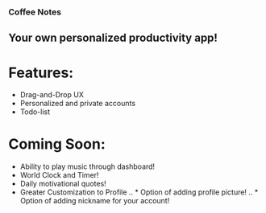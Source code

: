 ### Coffee Notes

## Your own personalized productivity app!

# Features:
* Drag-and-Drop UX
* Personalized and private accounts
* Todo-list

# Coming Soon:
* Ability to play music through dashboard!
* World Clock and Timer!
* Daily motivational quotes!
* Greater Customization to Profile
.. * Option of adding profile picture!
.. * Option of adding nickname for your account!
